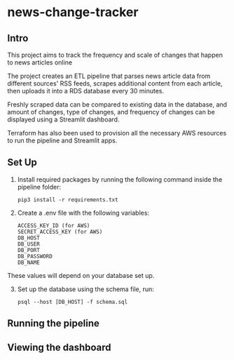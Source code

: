 # news-change-tracker

## Intro

This project aims to track the frequency and scale of changes that happen to news articles online

The project creates an ETL pipeline that parses news article data from different sources' RSS feeds, scrapes additional content
from each article, then uploads it into a RDS database every 30 minutes.

Freshly scraped data can be compared to existing data in the database, and amount of changes, type of changes, and frequency of changes
can be displayed using a Streamlit dashboard.

Terraform has also been used to provision all the necessary AWS resources to run the pipeline and Streamlit apps.

## Set Up

1. Install required packages by running the following command inside the pipeline folder:

   `pip3 install -r requirements.txt`

2. Create a .env file with the following variables:

   ```
   ACCESS_KEY_ID (for AWS)
   SECRET_ACCESS_KEY (for AWS)
   DB_HOST
   DB_USER
   DB_PORT
   DB_PASSWORD
   DB_NAME
   ```

These values will depend on your database set up.

3. Set up the database using the schema file, run:

   `psql --host [DB_HOST] -f schema.sql`

## Running the pipeline

## Viewing the dashboard
